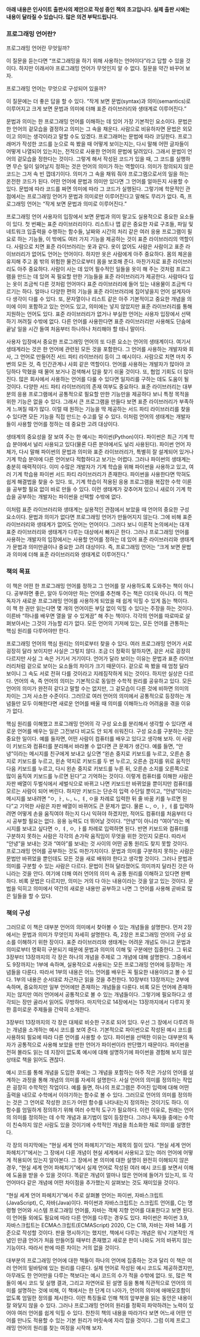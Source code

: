 **아래 내용은 인사이트 출판사의 제안으로 작성 중인 책의 초고입니다. 실제 출판
시에는 내용이 달라질 수 있습니다. 많은 의견 부탁드립니다.**

### 프로그래밍 언어란?

프로그래밍 언어란 무엇일까?

이 질문을 듣는다면 “프로그래밍을 하기 위해 사용하는 언어이다”라고 답할 수 있을
것이다. 하지만 이래서야 프로그래밍 언어가 무엇인지 알 수 없다. 질문을 약간
바꾸어 보자.

프로그래밍 언어는 무엇으로 구성되어 있을까?

이 질문에는 더 좋은 답을 할 수 있다. “작게 보면 문법(syntax)과 의미(semantics)로
이루어지고 크게 보면 문법과 의미에 더해 표준 라이브러리와 생태계로 이루어진다.”

문법과 의미는 한 프로그래밍 언어를 이해하는 데 있어 가장 기본적인 요소이다.
문법은 한 언어의 겉모습을 결정하고 의미는 그 속을 채운다. 사람으로 비유하자면
문법은 외모이고 의미는 생각이라고 말할 수도 있겠다. 프로그래머는 문법에 따라
코딩한다. 프로그래머가 작성한 코드를 눈으로 쓱 봤을 때 어떻게 보이는지는, 다시
말해 어떤 글자들이 어떻게 나열되어 있는지는, 전적으로 사용한 언어의 문법에
달려있다. 그래서 문법이 언어의 겉모습을 정한다는 것이다. 그렇게 해서 작성된
코드가 있을 때, 그 코드를 실행하면 무슨 일이 일어날지 정하는 것은 언어의 의미가
하는 역할이다. 의미가 정의되지 않은 코드는 그저 속 빈 껍데기이다. 의미가 그 속을
채워 줘야 프로그램으로서의 일을 하는 온전한 코드가 된다. 어떤 언어에 문법과
의미만 있다면 그 언어를 얼마든지 사용할 수 있다. 문법에 따라 코드를 짜면 의미에
따라 그 코드가 실행된다. 그렇기에 학문적인 관점에서는 프로그래밍 언어가 문법과
의미로만 이루어진다고 말해도 무리가 없다. 즉, 프로그래밍 언어는 “작게 보면
문법과 의미로 이루어진다.”

프로그래밍 언어 사용자의 입장에서 보면 문법과 의미 말고도 실용적으로 중요한
요소들이 있다. 첫 번째는 표준 라이브러리이다. 리스트나 맵 같은 중요한 자료
구조들, 파일 및 네트워크 입출력을 수행하는 함수들, 날짜와 시간의 처리 같은 여러
응용 프로그램이 필요로 하는 기능들, 이 밖에도 여러 가지 기능을 제공하는 것이
표준 라이브러리의 역할이다. 사람으로 치면 표준 라이브러리는 옷과 같다. 옷이
없어도 사람은 사람이고 표준 라이브러리가 없어도 언어는 언어이다. 하지만 옷은
사람에게 아주 중요하다. 몸의 체온을 유지해 주고 몸 밖의 위험한 물건으로부터 몸을
보호해 준다. 마찬가지로 표준 라이브러리도 아주 중요하다. 사람이 사는 데 있어
필수적인 일들을 옷이 해 주는 것처럼 프로그램을 만드는 데 있어 꼭 필요할 만한
기능들을 표준 라이브러리가 제공한다. 사람마다 입는 옷이 조금씩 다른 것처럼
언어마다 표준 라이브러리에 들어 있는 내용물이 조금씩 다르기는 하다. 얼마나
다양한 편의 기능을 표준 라이브러리에 집어넣을지 언어 설계자마다 생각이 다를 수
있다. 또, 문자열이나 리스트 같은 아주 기본적이고 중요한 개념을 의미에 이미
포함하고 있는 언어도 있고, 의미에는 넣지 않았지만 표준 라이브러리를 통해
지원하는 언어도 있다. 표준 라이브러리가 없거나 부실한 언어는 사용자 입장에서
선택하기 꺼려질 수밖에 없다. 다른 언어를 사용한다면 표준 라이브러리만 사용해도
단숨에 끝날 일을 시간 들여 처음부터 하나하나 처리해야 할 테니 말이다.

사용자 입장에서 중요한 프로그래밍 언어의 또 다른 요소는 언어의 생태계이다.
여기서 생태계라는 것은 한 언어에 관련된 모든 것을 포함한다. 그 언어를 사용하는
개발자와 회사, 그 언어로 만들어진 서드 파티 라이브러리 등이 그 예시이다.
사람으로 치면 마치 주변의 모든 것, 즉 인간관계나 사회 같은 역할이다. 언어를
사용하는 개발자가 많아야 코딩하다 막혔을 때 물어 보거나 검색해서 답을 찾기 쉬울
것이다. 또, 협업 기회도 더 많아진다. 많은 회사에서 사용하는 언어를 다룰 수
있다면 일자리를 구하는 데도 도움이 될 것이다. 다양한 서드 파티 라이브러리의 존재
여부도 중요하다. 표준 라이브러리는 대부분의 응용 프로그램에서 공통적으로 필요할
만한 기능만을 제공하다 보니 특정 목적을 위한 기능은 없을 수 있다. 그래서 큰
프로그램을 만들다 보면 표준 라이브러리가 부족하게 느껴질 때가 많다. 이럴 때
원하는 기능을 딱 제공하는 서드 파티 라이브러리를 찾을 수 있다면 모든 기능을 직접
만드는 수고를 덜 수 있다. 이처럼 언어의 생태계는 개발자들이 사용할 언어를 정하는
데 중요한 고려 대상이다.

생태계의 중요성을 잘 보여 주는 한 예시는 파이썬(Python)이다. 파이썬은 최근 기계
학습 분야에서 널리 사용되고 있다(물론 다른 분야에서도 널리 사용된다). 파이썬
언어 자체가, 다시 말해 파이썬의 문법과 의미와 표준 라이브러리가, 특별히 잘
설계되어 있거나 기계 학습 분야에 다른 언어보다 적합하다고 보기는 어렵다. 그러나
파이썬의 생태계는 충분히 매력적이다. 이미 수많은 개발자가 기계 학습을 위해
파이썬을 사용하고 있고, 여러 기계 학습용 파이썬 서드 파티 라이브러리가 존재한다.
파이썬을 사용한다면 막혀도 쉽게 해결법을 찾을 수 있다. 또, 기계 학습이 적용된
응용 프로그램을 복잡한 수학 이론을 공부할 필요 없이 바로 만들 수 있다. 이런
생태계가 갖추어져 있으니 새로이 기계 학습을 공부하는 개발자는 파이썬을 선택할
수밖에 없다.

이처럼 표준 라이브러리와 생태계는 실용적인 관점에서 보았을 때 언어의 중요한 구성
요소이다. 문법과 의미가 없다면 프로그래밍 언어가 만들어지지 않는다. 그에 비해
표준 라이브러리와 생태계가 없어도 언어는 언어이다. 그러다 보니 이론적 논의에서는
대개 표준 라이브러리와 생태계가 다루는 대상에서 빠지곤 한다. 그러나 프로그래밍
언어를 사용하는 개발자의 입장에서는 사용할 언어를 정하는 데 있어 표준
라이브러리와 생태계가 문법과 의미만큼이나 중요한 고려 대상이다. 즉, 프로그래밍
언어는 “크게 보면 문법과 의미에 더해 표준 라이브러리와 생태계로 이루어진다.”

### 책의 목표

이 책은 어떤 한 프로그래밍 언어를 정하고 그 언어를 잘 사용하도록 도와주는 책이
아니다. 공부하면 좋은, 알아 두어야만 하는 언어를 추천해 주는 책은 더더욱 아니다.
이 책은 독자가 새로운 프로그래밍 언어를 사용하게 되었을 때 쉽게 익힐 수 있게
돕는 책이다. 이 책 한 권만 읽는다면 몇 개의 언어이든 부담 없이 익힐 수 있다는
주장을 하는 것이다. 이른바 “하나를 배우면 열을 알 수 있게끔” 해 주는 책이다.
각각의 언어를 따로따로 살펴보아서는 그것이 가능할 리가 없다. 모든 언어의 기저에
있는, 모든 언어를 관통하는 핵심 원리를 다루어야만 한다.

프로그래밍 언어의 핵심 원리는 의미로부터 찾을 수 있다. 여러 프로그래밍 언어가
서로 굉장히 달라 보이지만 사실은 그렇지 않다. 조금 더 정확히 말하자면, 겉은 서로
굉장히 다르지만 사실 그 속은 거기서 거기이다. 언어가 달라 보이는 이유는 문법과
표준 라이브러리처럼 겉으로 보이는 요소들의 차이가 크기 때문이다. 겉으로 쓱 봤을
때 엄청 달라 보이니 그 속도 서로 전혀 다를 것이라고 지레짐작하게 되는 것이다.
하지만 실상은 다르다. 언어의 속, 즉 언어의 의미는 기본적으로 동일한 수학적
원리를 공유하고 있다. 모든 언어의 의미가 완전히 같다고 말할 수는 없지만, 그
겉모습이 다른 것에 비하면 의미의 차이는 그저 사소한 수준이다. 그러므로 여러
언어의 의미에서 공통적으로 등장하는 개념들만 모두 이해한다면 새로운 언어를 배울
때 의미를 이해하느라 어려움을 겪을 이유가 없다.

핵심 원리를 이해했고 프로그래밍 언어의 각 구성 요소를 분리해서 생각할 수 있다면
새로운 언어를 배우는 일은 그전보다 비교도 안 되게 쉬워진다. 구성 요소를 구분하는
것은 중요한 일이다. 예를 들자면, 어떤 사람이 컴퓨터를 배우고 있다고 생각해 보자.
이 사람이 키보드와 컴퓨터를 분리해서 바라볼 수 없다면 큰 문제가 생긴다. 예를
들면, “안녕”이라는 메시지를 친구에게 보내고 싶으면 “왼손 중지로 키보드를 누르고,
오른손 중지로 키보드를 누르고, 왼손 약지로 키보드를 두 번 누르고, 오른손 검지를
위로 움직인 다음 키보드를 누르고, 다시 왼손 중지로 키보드를 누른 뒤, 오른손
소지를 오른쪽으로 많이 움직여 키보드를 누르면 된다”고 기억하는 것이다. 이렇게
컴퓨터를 이해한 사람은 자판 배열이 두벌식에서 세벌식으로 바뀌고 나면 키보드만
바뀌었을 뿐이지만 컴퓨터를 모르는 사람이 되어 버린다. 하지만 키보드는 단순히
입력 수단일 뿐이고, “안녕”이라는 메시지를 보내려면 “ㅇ, ㅏ, ㄴ, ㄴ, ㅕ, ㅇ을
차례로 입력한 뒤 줄 바꿈 키를 누르면 된다”고 기억한 사람은 자판 배열이 바뀌어도
큰 문제가 없다. 물론 ㄴ, ㅇ, ㅏ, ㅕ를 입력하려면 어떻게 손을 움직여야 하는지
다시 익혀야 하겠지만, 적어도 컴퓨터를 처음부터 다시 공부할 필요는 없다. 응용
능력도 더 뛰어날 것이다. “안녕”이 아니라 “여아”라는 메시지를 보내고 싶다면 ㅇ,
ㅕ, ㅇ, ㅏ를 차례로 입력하면 된다. 반면 키보드와 컴퓨터를 구분하지 못하는 사람은
각각의 손가락 움직임이 무엇을 위한 것인지 모른다. 따라서 “안녕”을 보내는 것과
“여아”를 보내는 것 사이의 어떤 공통 원리도 찾지 못할 것이다. 프로그래밍 언어를
공부하는 것도 마찬가지이다. 문법과 의미를 구분하지 못하는 사람은 문법만 바뀌었을
뿐인데도 모든 것을 새로 배워야 한다고 생각할 것이다. 그러나 문법과 의미를 구분할
수 있는 사람은 다르다. 문법이 전혀 달라졌어도 의미까지 달라진 것은 아니라는 것을
안다. 여기에 더해 여러 언어의 의미 속 공통 원리를 이해하고 있다면 완벽하다. 비록
문법은 다르지만, 의미는 거의 다 아는 내용이라는 것을 알고 있는 것이다. 문법을
익히고 의미에서 약간의 새로운 내용만 공부하고 나면 그 언어를 사용해 곧바로 많은
일들을 할 수 있다.

### 책의 구성

그러므로 이 책은 대부분 언어의 의미에서 찾아볼 수 있는 개념들을 설명한다. 먼저
2장에서는 문법과 의미가 무엇인지 자세히 설명한다. 즉, 2장은 프로그래밍 언어의
구성 요소를 이해하기 위한 장이다. 표준 라이브러리와 생태계는 어려운 개념도
아니고 문법과 의미로부터 명확히 구분되기 때문에 문법과 의미의 이해 및 구분에만
집중한다. 그 뒤로 3장부터 13장까지의 각 장은 하나의 개념을 주제로 그 개념에 대해
설명한다. 그중에서도 9장까지는 1부에 속하며, 실용적으로 사용되는 모든 프로그래밍
언어에 등장하는 개념들을 다룬다. 따라서 1부의 내용은 어느 언어를 배우든 꼭
필요한 내용이라고 볼 수 있다. 1부의 내용은 순서대로 차근차근 읽을 것을 추천한다.
10장부터 13장까지는 2부에 속하며, 중요하지만 일부 언어에만 존재하는 개념들을
다룬다. 비록 모든 언어에 존재하지는 않지만 여러 언어에서 공통적으로 볼 수 있는
개념들이다. 그렇기에 필요하다고 생각되는 장만 골라서 읽어도 무방하다. 마지막으로
14장에서는 13장까지에서 다루지 못한 흥미로운 주제들을 간략히 소개한다.

3장부터 13장까지의 각 장은 대체로 비슷한 구조로 되어 있다. 우선 그 장에서 다루려
하는 개념을 소개하는 예시 코드를 보여 준다. 기본적으로 파이썬으로 작성된 예시
코드를 사용하되 필요에 따라 다른 언어를 사용할 수 있다. 파이썬을 선택한 이유는
대부분의 독자가 공통적으로 사용해 보았을 만한 언어가 파이썬이라 판단했기
때문이다. 파이썬을 전혀 몰라도 읽는 데 지장이 없도록 예시에 대해 설명하기에
파이썬을 경험해 보지 않은 상태로 책을 읽어도 괜찮다.

예시 코드를 통해 개념을 도입한 후에는 그 개념을 포함하는 아주 작은 가상의 언어를
설계하는 과정을 통해 개념의 의미를 자세히 설명한다. 사실 언어의 의미를 정의하는
작업은 굉장히 수학적인 작업이다. 예를 들면, 하나의 프로그램은 주어진 입력에 대해
어떤 출력을 내므로 수학에서 이야기하는 함수로 볼 수 있다. 그러므로 언어의 의미를
정의하는 것은 그 언어로 작성한 코드가 어떤 함수를 나타내는지 정의하는 것이기도
하다. 이 함수를 엄밀하게 정의하기 위해 여러 수학적 도구가 필요하다. 이런 이유로,
원래는 언어의 의미를 정의하는 데 수학 개념과 표기법이 많이 등장한다. 그러나
독자들 중에는 수학이 친숙하지 않은 사람도 있을 것이기에 수학적인 개념을 최소화한
채로 의미를 설명한다.

각 장의 마지막에는 “현실 세계 언어 파헤치기”라는 제목의 절이 있다. “현실 세계
언어 파헤치기”에서는 그 장에서 다룬 개념이 현실 세계에서 사용되고 있는 여러
언어에 어떻게 적용되어 있는지 알아본다. 그 장에서 본 의미에 대한 설명이 완전히
이해되지 않은 경우, “현실 세계 언어 파헤치기”에서 실제 언어로 작성된 여러 예시
코드를 보면서 이해에 도움을 받을 수 있을 것이다. 똑같은 개념이 얼마나 많은
언어에 들어가 있는지, 또 각 언어마다 같은 개념에 어떤 차이점을 추가했는지
살펴보는 것도 재미있을 것이다.

“현실 세계 언어 파헤치기”에서 주로 살펴볼 언어는 파이썬,
자바스크립트(JavaScript), C, 자바(Java)이다. 파이썬과 자바스크립트는 스크립트
언어를, C는 명령형 언어와 시스템 프로그래밍 언어를, 자바는 객체 지향 언어를
대표한다고 보면 된다. 이 언어들 외에도 필요에 따라 다른 언어를 다루는 경우도
있다. 파이썬은 파이썬 3.9, 자바스크립트는 ECMA스크립트(ECMAScript) 2020, C는
C18, 자바는 자바 14를 기준으로 작성할 것이다. 판을 명시하기는 했지만, 책에서
다루는 개념은 워낙 기본적인 개념인 만큼 언어가 처음 만들어질 때부터 존재했고
새로운 판이 나와도 거의 바뀌지 않는 기능이다. 따라서 판에 따른 차이는 거의 없을
것이다.

대부분의 프로그래밍 언어에 대한 책들이 하나의 언어에 집중하는 것과 달리 이 책은
여러 언어의 밑바탕에 있는 원리를 다룬다. 실제 언어로 작성된 예시 코드도
제공하겠지만, 아무래도 한 언어만을 다루는 책보다는 예시 코드의 수가 적을 수밖에
없다. 또, 많은 책들이 예시 코드 및 실행 결과, 그리고 자연어로 된 설명 등을 통해
직관적으로 언어의 의미를 설명하는 것에 비해, 이 책에서는 한 단계 더 나아가,
언어의 의미에 애매모호함이 없도록 엄밀한 정의를 제시한다. 이런 특징들로 인해
책의 앞부분을 읽는 동안은 내용이 잘 와닿지 않을 수 있다. 그러나 프로그래밍
언어의 원리를 정확히 파악하려는 노력이 있어야 여러 언어를 쉽게 익힐 수 있다.
찬찬히 책의 내용을 따라가다 보면 어느새 어떤 언어를 만나도 적용할 수 있는 기본
원리가 머릿속에 자리 잡을 것이다. 그럼 이제 프로그래밍 언어의 원리를 찾는 여정을
시작해 보자.
